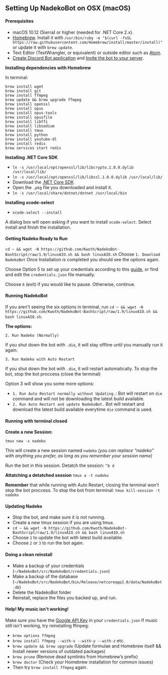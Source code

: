 ## Setting Up NadekoBot on OSX (macOS)

#### Prerequisites

- macOS 10.12 (Sierra) or higher (needed for .NET Core 2.x).
- [Homebrew](http://brew.sh/). Install it with `/usr/bin/ruby -e "$(curl -fsSL https://raw.githubusercontent.com/Homebrew/install/master/install)"` or update it with `brew update`.
- Text Editor (TextWrangler, or equivalent) or outside editor such as [Atom](https://atom.io/).
- [Create Discord Bot application](http://nadekobot.readthedocs.io/en/latest/JSON%20Explanations/#creating-discord-bot-application) and [Invite the bot to your server](http://nadekobot.readthedocs.io/en/latest/JSON%20Explanations/#inviting-your-bot-to-your-server).

**Installing dependencies with Homebrew**

In terminal:

```
brew install wget
brew install git
brew install ffmpeg
brew update && brew upgrade ffmpeg
brew install openssl
brew install opus
brew install opus-tools
brew install opusfile
brew install libffi
brew install libsodium
brew install tmux
brew install python
brew install youtube-dl
brew install redis
brew services start redis
```

**Installing .NET Core SDK**

- `ln -s /usr/local/opt/openssl/lib/libcrypto.1.0.0.dylib /usr/local/lib/`
- `ln -s /usr/local/opt/openssl/lib/libssl.1.0.0.dylib /usr/local/lib/`
- Download the [.NET Core SDK](https://www.microsoft.com/net/core#macos)
- Open the `.pkg` file you downloaded and install it.
- `ln -s /usr/local/share/dotnet/dotnet /usr/local/bin`

**Installing xcode-select**

- `xcode-select --install`

A dialog box will open asking if you want to install `xcode-select`. Select install and finish the installation.

#### Getting Nadeko Ready to Run

`cd ~ && wget -N https://github.com/Kwoth/NadekoBot-BashScript/raw/1.9/linuxAIO.sh && bash linuxAIO.sh`
Choose `1. Download NadekoBot`
Once Installation is completed you should see the options again.

Choose Option 5 to set up your credentials according to this [guide](http://nadekobot.readthedocs.io/en/latest/JSON%20Explanations/#setting-up-credentialsjson-file), or find and edit the `credentials.json` file manually.

Choose `6` (exit) if you would like to pause. Otherwise, continue.

#### Running NadekoBot

If you aren't seeing the six options in terminal, run `cd ~ && wget -N https://github.com/Kwoth/NadekoBot-BashScript/raw/1.9/linuxAIO.sh && bash linuxAIO.sh`.

**The options:**

`2. Run Nadeko (Normally)`

If you shut down the bot with `.die`, it will stay offline until you manually run it again.

`3. Run Nadeko with Auto Restart`

If you shut down the bot with `.die`, it will restart automatically. To stop the bot, stop the bot proccess (close the terminal)

Option 3 will show you some more options:

- `1. Run Auto Restart normally without Updating.`: Bot will restart on `die` command and will not be downloading the latest build available.
- `2. Run Auto Restart and update NadekoBot.` Bot will restart and download the latest build available everytime `die` command is used.

#### Running with terminal closed

**Create a new Session:**

`tmux new -s nadeko`

This will create a new session named `nadeko` *(you can replace “nadeko” with anything you prefer, as long as you remember your session name)*

Run the bot in this session.
Detatch the session: `^b d`

**Attatching a detatched session**
`tmux a -t nadeko`

**Remember** that while running with Auto Restart, closing the terminal won't stop the bot proccess. To stop the bot from terminal:
`tmux kill-session -t nadeko`

#### Updating Nadeko

- Stop the bot, and make sure it is not running.
- Create a new tmux session if you are using tmux.
- `cd ~ && wget -N https://github.com/Kwoth/NadekoBot-BashScript/raw/1.9/linuxAIO.sh && bash linuxAIO.sh`
- Choose `1` to update the bot with latest build available.
- Choose `2` or `3` to run the bot again.

#### Doing a clean reinstall

- Make a backup of your credentials (`~/NadekoBot/src/NadekoBot/credentials.json`)
- Make a backup of the database (`~/NadekoBot/src/NadekoBot/bin/Release/netcoreapp2.0/data/NadekoBot.db`)
- Delete the NadekoBot folder
- Reinstall, replace the files you backed up, and run.

#### Help! My music isn't working!

Make sure you have the [Google API Key](http://nadekobot.readthedocs.io/en/latest/JSON%20Explanations/#setting-up-your-api-keys) in your `credentials.json`
If music still isn't working, try reinstalling ffmpeg:

- `brew options ffmpeg`
- `brew install ffmpeg --with-x --with-y --with-z` etc.
- `brew update && brew upgrade` (Update formulae and Homebrew itself && Install newer versions of outdated packages)
- `brew prune` (Remove dead symlinks from Homebrew’s prefix)
- `brew doctor` (Check your Homebrew installation for common issues)
- Then try `brew install ffmpeg` again.
